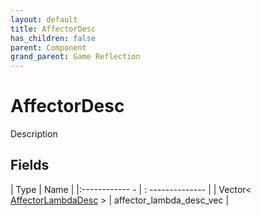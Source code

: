 ```yaml
---
layout: default
title: AffectorDesc
has_children: false
parent: Component
grand_parent: Game Reflection
---
```

# AffectorDesc
Description 

## Fields
| Type | Name |
|:------------ - | : -------------- |
| Vector< [AffectorLambdaDesc](game-reflection/components/affector_lambda_desc.md) > | affector_lambda_desc_vec |
